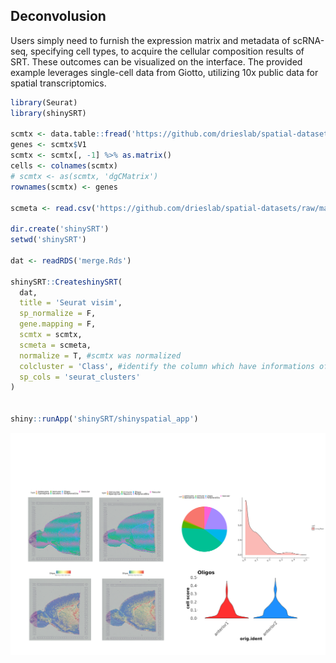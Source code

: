 ## Deconvolusion 

Users simply need to furnish the expression matrix and metadata of scRNA-seq, specifying cell types, to acquire the cellular composition results of SRT. These outcomes can be visualized on the interface. The provided example leverages single-cell data from Giotto, utilizing 10x public data for spatial transcriptomics.

``` r
library(Seurat)
library(shinySRT)

scmtx <- data.table::fread('https://github.com/drieslab/spatial-datasets/raw/master/data/2022_scRNAseq_mouse_brain/count_matrix/brain_sc_expression_matrix.txt.gz')
genes <- scmtx$V1
scmtx <- scmtx[, -1] %>% as.matrix()
cells <- colnames(scmtx)
# scmtx <- as(scmtx, 'dgCMatrix')
rownames(scmtx) <- genes

scmeta <- read.csv('https://github.com/drieslab/spatial-datasets/raw/master/data/2022_scRNAseq_mouse_brain/cell_metadata/brain_sc_metadata.csv')

dir.create('shinySRT')
setwd('shinySRT')

dat <- readRDS('merge.Rds')

shinySRT::CreateshinySRT(
  dat,
  title = 'Seurat visim',
  sp_normalize = F,
  gene.mapping = F,
  scmtx = scmtx,
  scmeta = scmeta, 
  normalize = T, #scmtx was normalized
  colcluster = 'Class', #identify the column which have informations of cell type with scmeta 
  sp_cols = 'seurat_clusters'
)


shiny::runApp('shinySRT/shinyspatial_app')

```

![](image/content7-2.png)